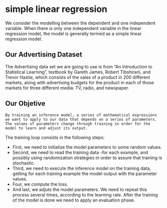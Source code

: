 # simple linear regression
We consider the modelling between the dependent and one independent variable. When there is only one 
independent variable in the linear regression model, the model is generally termed as a simple linear 
regression model.

## Our Advertising Dataset
The Advertising data set we are going to use is from “An Introduction to Statistical Learning”, textbook by Gareth James, Robert Tibshirani, and Trevor Hastie, which consists of the sales of a product in 200 different markets, along with advertising budgets for the product in each of those markets for three different media: TV, radio, and newspaper.

## Our Objetive
    By training an inference model, a series of mathematical expressions we want to apply to our data that depends on a series of parameters. The values of parameters change through training in order for the model to learn and adjust its output.

The training loop consists in the following steps:
- First, we need to initialize the model parameters to some random values.
- Second, we need to read the training data -for each example, and possibly using randomization strategies in order to assure that training is stochastic.
- Third, we need to execute the inference model on the training data, getting for each training example the model output with the parameter values.
- Four, we compute the loss.
- And last, we adjuts the model parameters.
We need to repeat this process several times, according to the learning rate. After the training of the model is done we need to apply an evaluation phase.
